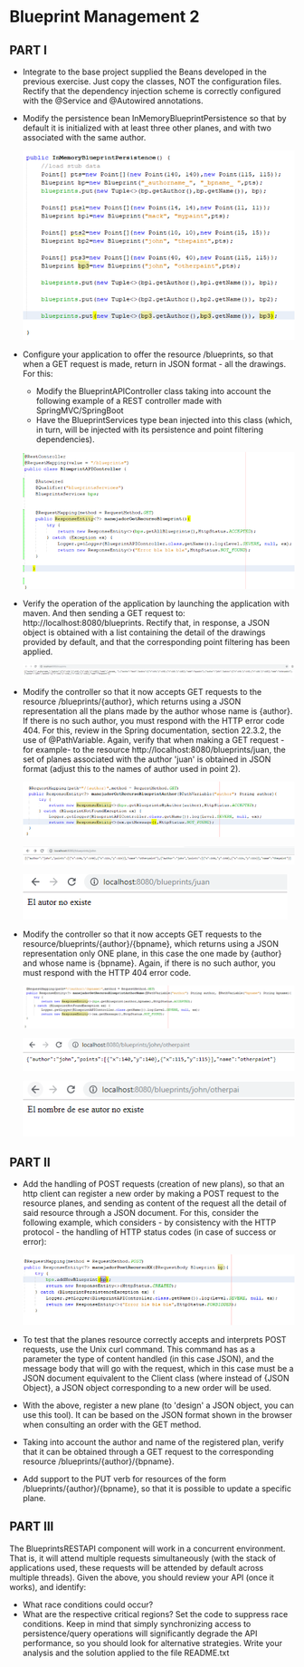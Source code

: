# Blueprint Management 2

## PART I
* 	Integrate to the base project supplied the Beans developed in the previous exercise. Just copy the classes, NOT the configuration files. Rectify that the dependency injection scheme is correctly configured with the @Service and @Autowired annotations.
* 	Modify the persistence bean InMemoryBlueprintPersistence so that by default it is initialized with at least three other planes, and with two associated with the same author.

	![Alt text](img/1.1.PNG)

* 	Configure your application to offer the resource /blueprints, so that when a GET request is made, return in JSON format - all the drawings. For this:
	*	Modify the BlueprintAPIController class taking into account the following example of a REST controller made with SpringMVC/SpringBoot
	*	Have the BlueprintServices type bean injected into this class (which, in turn, will be injected with its persistence and point filtering dependencies).
	
	![Alt text](img/1.2.PNG)

*	Verify the operation of the application by launching the application with maven. And then sending a GET request to: http://localhost:8080/blueprints. Rectify that, in response, a JSON object is obtained with a list containing the detail of the drawings provided by default, and that the corresponding point filtering has been applied.

	![Alt text](img/1.3.PNG)

*	Modify the controller so that it now accepts GET requests to the resource /blueprints/{author}, which returns using a JSON representation all the plans made by the author whose name is {author}. If there is no such author, you must respond with the HTTP error code 404. For this, review in the Spring documentation, section 22.3.2, the use of @PathVariable. Again, verify that when making a GET request -for example- to the resource http://localhost:8080/blueprints/juan, the set of planes associated with the author 'juan' is obtained in JSON format (adjust this to the names of author used in point 2).

	![Alt text](img/1.4.PNG)
	
	![Alt text](img/1.5.PNG)
	
	![Alt text](img/1.5.2.PNG)

* 	Modify the controller so that it now accepts GET requests to the resource/blueprints/{author}/{bpname}, which returns using a JSON representation only ONE plane, in this case the one made by {author} and whose name is {bpname}. Again, if there is no such author, you must respond with the HTTP 404 error code.

	![Alt text](img/1.6.PNG)
	
	![Alt text](img/1.7.PNG)
	
	![Alt text](img/1.7.2.PNG)

## PART II
*	Add the handling of POST requests (creation of new plans), so that an http client can register a new order by making a POST request to the resource planes, and sending as content of the request all the detail of said resource through a JSON document. For this, consider the following example, which considers - by consistency with the HTTP protocol - the handling of HTTP status codes (in case of success or error):

	![Alt text](img/2.1.PNG)

*	To test that the planes resource correctly accepts and interprets POST requests, use the Unix curl command. This command has as a parameter the type of content handled (in this case JSON), and the message body that will go with the request, which in this case must be a JSON document equivalent to the Client class (where instead of {JSON Object}, a JSON object corresponding to a new order will be used.
*	With the above, register a new plane (to 'design' a JSON object, you can use this tool). It can be based on the JSON format shown in the browser when consulting an order with the GET method.
*	Taking into account the author and name of the registered plan, verify that it can be obtained through a GET request to the corresponding resource /blueprints/{author}/{bpname}.
*	Add support to the PUT verb for resources of the form /blueprints/{author}/{bpname}, so that it is possible to update a specific plane.
## PART III
The BlueprintsRESTAPI component will work in a concurrent environment. That is, it will attend multiple requests simultaneously (with the stack of applications used, these requests will be attended by default across multiple threads). Given the above, you should review your API (once it works), and identify:
*	What race conditions could occur? 
* 	What are the respective critical regions? 
Set the code to suppress race conditions. Keep in mind that simply synchronizing access to persistence/query operations will significantly degrade the API performance, so you should look for alternative strategies.
Write your analysis and the solution applied to the file README.txt
